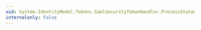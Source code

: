 ```yaml
---
uid: System.IdentityModel.Tokens.SamlSecurityTokenHandler.ProcessStatement(System.Collections.Generic.IList{System.IdentityModel.Tokens.SamlStatement},System.Security.Claims.ClaimsIdentity,System.String)
internalonly: False
---
```

